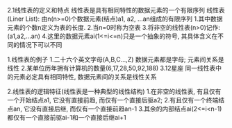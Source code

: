 2.1线性表的定义和特点
线性表是具有相同特性的数据元素的一个有限序列
线性表(Liner List):
由n(n>=0)个数据元素(结点)a1, a2, ...an组成的有限序列
    1.其中数据元素的个数n定义为表的长度.
    2.当n=0时称为空表
    3.将非空的线性表(n>0)记作:(a1,a2,...an)
    4.这里的数据元素ai(1<=i<=n)只是一个抽象的符号, 其具体含义在不同的情况下可以不同
    
1.线性表的例子
    1.二十六个英文字母(A,B,C...,Z)
    数据元素都是字母; 元素间关系是线性
    2.某单位历年拥有计算机的数量(6,17,28,50,92,188)
    3.12星座
同一线性表中的元素必定具有相同特性, 数据元素间的关系是线性关系

2.线性表的逻辑特征(线性表是一种典型的线性结构)
    1.在非空的线性表, 有且仅有一个开始结点a1, 它没有直接前趋,
    而仅有一个直接后驱a2;
    2.有且仅有一个终端结点an, 它没有直接后继, 而仅有一个直接前趋an-1
    3.其余的内部结点ai(2<=i<n-1)都仅有一个直接前驱ai-1和一个直接后继ai+1